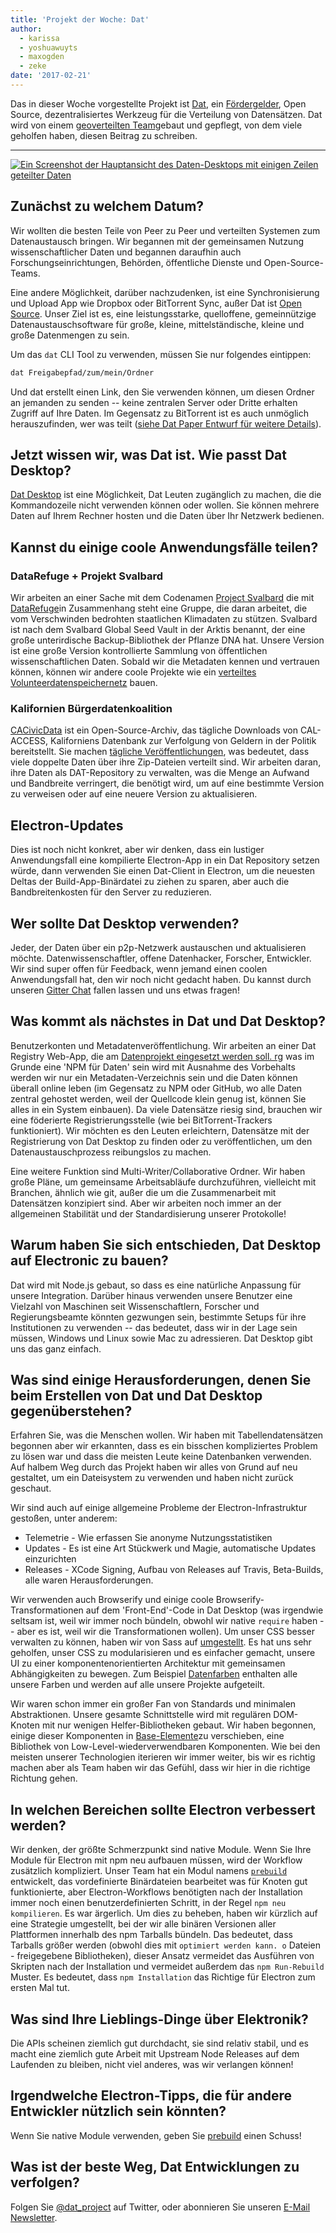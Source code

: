 ```yaml
---
title: 'Projekt der Woche: Dat'
author:
  - karissa
  - yoshuawuyts
  - maxogden
  - zeke
date: '2017-02-21'
---
```


Das in dieser Woche vorgestellte Projekt ist [Dat](https://datproject.org/), ein [Fördergelder](https://changelog.com/rfc/6), Open Source, dezentralisiertes Werkzeug für die Verteilung von Datensätzen. Dat wird von einem [geoverteilten Team](https://datproject.org/team)gebaut und gepflegt, von dem viele geholfen haben, diesen Beitrag zu schreiben.

---

[![Ein Screenshot der Hauptansicht des Daten-Desktops mit einigen Zeilen geteilter
Daten](https://cloud.githubusercontent.com/assets/2289/23175925/dbaee7ec-f815-11e6-80cc-3041203c7842.png)](https://github.com/datproject/dat-desktop)

## Zunächst zu welchem Datum?

Wir wollten die besten Teile von Peer zu Peer und verteilten Systemen zum Datenaustausch bringen. Wir begannen mit der gemeinsamen Nutzung wissenschaftlicher Daten und begannen daraufhin auch Forschungseinrichtungen, Behörden, öffentliche Dienste und Open-Source-Teams.

Eine andere Möglichkeit, darüber nachzudenken, ist eine Synchronisierung und Upload App wie Dropbox oder BitTorrent Sync, außer Dat ist [Open Source](https://github.com/datproject). Unser Ziel ist es, eine leistungsstarke, quelloffene, gemeinnützige Datenaustauschsoftware für große, kleine, mittelständische, kleine und große Datenmengen zu sein.

Um das `dat` CLI Tool zu verwenden, müssen Sie nur folgendes eintippen:

```sh
dat Freigabepfad/zum/mein/Ordner
```

Und dat erstellt einen Link, den Sie verwenden können, um diesen Ordner an jemanden zu senden -- keine zentralen Server oder Dritte erhalten Zugriff auf Ihre Daten. Im Gegensatz zu BitTorrent ist es auch unmöglich herauszufinden, wer was teilt ([siehe Dat Paper Entwurf für weitere Details](https://github.com/datproject/docs/blob/master/papers/dat-paper.md)).

## Jetzt wissen wir, was Dat ist. Wie passt Dat Desktop?

[Dat Desktop](https://github.com/datproject/dat-desktop) ist eine Möglichkeit, Dat Leuten zugänglich zu machen, die die Kommandozeile nicht verwenden können oder wollen. Sie können mehrere Daten auf Ihrem Rechner hosten und die Daten über Ihr Netzwerk bedienen.

## Kannst du einige coole Anwendungsfälle teilen?

### DataRefuge + Projekt Svalbard

Wir arbeiten an einer Sache mit dem Codenamen [Project Svalbard](https://github.com/datproject/svalbard) die mit [DataRefuge](http://www.ppehlab.org/datarefuge)in Zusammenhang steht eine Gruppe, die daran arbeitet, die vom Verschwinden bedrohten staatlichen Klimadaten zu stützen. Svalbard ist nach dem Svalbard Global Seed Vault in der Arktis benannt, der eine große unterirdische Backup-Bibliothek der Pflanze DNA hat. Unsere Version ist eine große Version kontrollierte Sammlung von öffentlichen wissenschaftlichen Daten. Sobald wir die Metadaten kennen und vertrauen können, können wir andere coole Projekte wie ein [verteiltes Volunteerdatenspeichernetz](https://github.com/datproject/datasilo/) bauen.

### Kalifornien Bürgerdatenkoalition

[CACivicData](http://www.californiacivicdata.org/) ist ein Open-Source-Archiv, das tägliche Downloads von CAL-ACCESS, Kaliforniens Datenbank zur Verfolgung von Geldern in der Politik bereitstellt. Sie machen [tägliche Veröffentlichungen](http://calaccess.californiacivicdata.org/downloads/0), was bedeutet, dass viele doppelte Daten über ihre Zip-Dateien verteilt sind. Wir arbeiten daran, ihre Daten als DAT-Repository zu verwalten, was die Menge an Aufwand und Bandbreite verringert, die benötigt wird, um auf eine bestimmte Version zu verweisen oder auf eine neuere Version zu aktualisieren.

## Electron-Updates

Dies ist noch nicht konkret, aber wir denken, dass ein lustiger Anwendungsfall eine kompilierte Electron-App in ein Dat Repository setzen würde, dann verwenden Sie einen Dat-Client in Electron, um die neuesten Deltas der Build-App-Binärdatei zu ziehen zu sparen, aber auch die Bandbreitenkosten für den Server zu reduzieren.

## Wer sollte Dat Desktop verwenden?

Jeder, der Daten über ein p2p-Netzwerk austauschen und aktualisieren möchte. Datenwissenschaftler, offene Datenhacker, Forscher, Entwickler. Wir sind super offen für Feedback, wenn jemand einen coolen Anwendungsfall hat, den wir noch nicht gedacht haben. Du kannst durch unseren [Gitter Chat](https://gitter.im/datproject/discussions) fallen lassen und uns etwas fragen!

## Was kommt als nächstes in Dat und Dat Desktop?

Benutzerkonten und Metadatenveröffentlichung. Wir arbeiten an einer Dat Registry Web-App, die am [Datenprojekt eingesetzt werden soll. rg](https://datproject.org/) was im Grunde eine 'NPM für Daten' sein wird mit Ausnahme des Vorbehalts werden wir nur ein Metadaten-Verzeichnis sein und die Daten können überall online leben (im Gegensatz zu NPM oder GitHub, wo alle Daten zentral gehostet werden, weil der Quellcode klein genug ist, können Sie alles in ein System einbauen). Da viele Datensätze riesig sind, brauchen wir eine föderierte Registrierungsstelle (wie bei BitTorrent-Trackers funktioniert). Wir möchten es den Leuten erleichtern, Datensätze mit der Registrierung von Dat Desktop zu finden oder zu veröffentlichen, um den Datenaustauschprozess reibungslos zu machen.

Eine weitere Funktion sind Multi-Writer/Collaborative Ordner. Wir haben große Pläne, um gemeinsame Arbeitsabläufe durchzuführen, vielleicht mit Branchen, ähnlich wie git, außer die um die Zusammenarbeit mit Datensätzen konzipiert sind. Aber wir arbeiten noch immer an der allgemeinen Stabilität und der Standardisierung unserer Protokolle!

## Warum haben Sie sich entschieden, Dat Desktop auf Electronic zu bauen?

Dat wird mit Node.js gebaut, so dass es eine natürliche Anpassung für unsere Integration. Darüber hinaus verwenden unsere Benutzer eine Vielzahl von Maschinen seit Wissenschaftlern, Forscher und Regierungsbeamte könnten gezwungen sein, bestimmte Setups für ihre Institutionen zu verwenden -- das bedeutet, dass wir in der Lage sein müssen, Windows und Linux sowie Mac zu adressieren. Dat Desktop gibt uns das ganz einfach.

## Was sind einige Herausforderungen, denen Sie beim Erstellen von Dat und Dat Desktop gegenüberstehen?

Erfahren Sie, was die Menschen wollen. Wir haben mit Tabellendatensätzen begonnen aber wir erkannten, dass es ein bisschen kompliziertes Problem zu lösen war und dass die meisten Leute keine Datenbanken verwenden. Auf halbem Weg durch das Projekt haben wir alles von Grund auf neu gestaltet, um ein Dateisystem zu verwenden und haben nicht zurück geschaut.

Wir sind auch auf einige allgemeine Probleme der Electron-Infrastruktur gestoßen, unter anderem:

- Telemetrie - Wie erfassen Sie anonyme Nutzungsstatistiken
- Updates - Es ist eine Art Stückwerk und Magie, automatische Updates einzurichten
- Releases - XCode Signing, Aufbau von Releases auf Travis, Beta-Builds, alle waren Herausforderungen.

Wir verwenden auch Browserify und einige coole Browserify-Transformationen auf dem 'Front-End'-Code in Dat Desktop (was irgendwie seltsam ist, weil wir immer noch bündeln, obwohl wir native `require` haben -- aber es ist, weil wir die Transformationen wollen). Um unser CSS besser verwalten zu können, haben wir von Sass auf [umgestellt](https://github.com/stackcss/sheetify). Es hat uns sehr geholfen, unser CSS zu modularisieren und es einfacher gemacht, unsere UI zu einer komponentenorientierten Architektur mit gemeinsamen Abhängigkeiten zu bewegen. Zum Beispiel [Datenfarben](https://github.com/Kriesse/dat-colors) enthalten alle unsere Farben und werden auf alle unsere Projekte aufgeteilt.

Wir waren schon immer ein großer Fan von Standards und minimalen Abstraktionen. Unsere gesamte Schnittstelle wird mit regulären DOM-Knoten mit nur wenigen Helfer-Bibliotheken gebaut. Wir haben begonnen, einige dieser Komponenten in [Base-Elemente](https://base.choo.io)zu verschieben, eine Bibliothek von Low-Level-wiederverwendbaren Komponenten. Wie bei den meisten unserer Technologien iterieren wir immer weiter, bis wir es richtig machen aber als Team haben wir das Gefühl, dass wir hier in die richtige Richtung gehen.

## In welchen Bereichen sollte Electron verbessert werden?

Wir denken, der größte Schmerzpunkt sind native Module. Wenn Sie Ihre Module für Electron mit npm neu aufbauen müssen, wird der Workflow zusätzlich kompliziert. Unser Team hat ein Modul namens [`prebuild`](http://npmjs.org/prebuild) entwickelt, das vordefinierte Binärdateien bearbeitet was für Knoten gut funktionierte, aber Electron-Workflows benötigten nach der Installation immer noch einen benutzerdefinierten Schritt, in der Regel `npm neu kompilieren`. Es war ärgerlich. Um dies zu beheben, haben wir kürzlich auf eine Strategie umgestellt, bei der wir alle binären Versionen aller Plattformen innerhalb des npm Tarballs bündeln. Das bedeutet, dass Tarballs größer werden (obwohl dies mit `optimiert werden kann. o` Dateien - freigegebene Bibliotheken), dieser Ansatz vermeidet das Ausführen von Skripten nach der Installation und vermeidet außerdem das `npm Run-Rebuild` Muster. Es bedeutet, dass `npm Installation` das Richtige für Electron zum ersten Mal tut.

## Was sind Ihre Lieblings-Dinge über Elektronik?

Die APIs scheinen ziemlich gut durchdacht, sie sind relativ stabil, und es macht eine ziemlich gute Arbeit mit Upstream Node Releases auf dem Laufenden zu bleiben, nicht viel anderes, was wir verlangen können!

## Irgendwelche Electron-Tipps, die für andere Entwickler nützlich sein könnten?

Wenn Sie native Module verwenden, geben Sie [prebuild](https://www.npmjs.com/package/prebuild) einen Schuss!

## Was ist der beste Weg, Dat Entwicklungen zu verfolgen?

Folgen Sie [@dat_project](https://twitter.com/dat_project) auf Twitter, oder abonnieren Sie unseren [E-Mail Newsletter](https://tinyletter.com/datdata).

